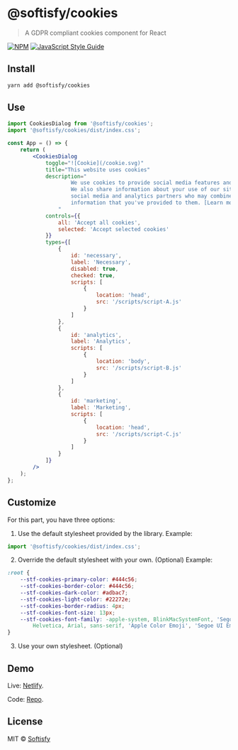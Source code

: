 # @softisfy/cookies

> A GDPR compliant cookies component for React

[![NPM](https://img.shields.io/npm/v/@softisfy/cookies.svg)](https://www.npmjs.com/package/@softisfy/cookies) [![JavaScript Style Guide](https://img.shields.io/badge/code_style-standard-brightgreen.svg)](https://standardjs.com)

## Install

```bash
yarn add @softisfy/cookies
```

## Use

```jsx
import CookiesDialog from '@softisfy/cookies';
import '@softisfy/cookies/dist/index.css';

const App = () => {
	return (
		<CookiesDialog
			toggle="![Cookie](/cookie.svg)"
			title="This website uses cookies"
			description="
					We use cookies to provide social media features and to analyse our traffic. 
					We also share information about your use of our site with our 
					social media and analytics partners who may combine it with other
					information that you've provided to them. [Learn more](/).
				"
			controls={{
				all: 'Accept all cookies',
				selected: 'Accept selected cookies'
			}}
			types={[
				{
					id: 'necessary',
					label: 'Necessary',
					disabled: true,
					checked: true,
					scripts: [
						{
							location: 'head',
							src: '/scripts/script-A.js'
						}
					]
				},
				{
					id: 'analytics',
					label: 'Analytics',
					scripts: [
						{
							location: 'body',
							src: '/scripts/script-B.js'
						}
					]
				},
				{
					id: 'marketing',
					label: 'Marketing',
					scripts: [
						{
							location: 'head',
							src: '/scripts/script-C.js'
						}
					]
				}
			]}
		/>
	);
};
```

## Customize

For this part, you have three options:

1. Use the default stylesheet provided by the library. Example:

```jsx
import '@softisfy/cookies/dist/index.css';
```

2. Override the default stylesheet with your own. (Optional) Example:

```css
:root {
	--stf-cookies-primary-color: #444c56;
	--stf-cookies-border-color: #444c56;
	--stf-cookies-dark-color: #adbac7;
	--stf-cookies-light-color: #22272e;
	--stf-cookies-border-radius: 4px;
	--stf-cookies-font-size: 13px;
	--stf-cookies-font-family: -apple-system, BlinkMacSystemFont, 'Segoe UI',
		Helvetica, Arial, sans-serif, 'Apple Color Emoji', 'Segoe UI Emoji';
}
```

3. Use your own stylesheet. (Optional)

## Demo

Live: [Netlify](https://softisfy-cookies.netlify.app).

Code: [Repo](https://github.com/softisfy/cookies/tree/main/example).

## License

MIT © [Softisfy](https://github.com/softisfy)
